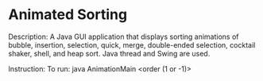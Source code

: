 Animated Sorting
===============

Description: A Java GUI application that displays sorting animations of bubble, insertion, selection, quick, merge, double-ended selection, cocktail shaker, shell, and heap sort. Java thread and Swing are used.

Instruction:
To run: java AnimationMain <number of elements> <order (1 or -1)>
